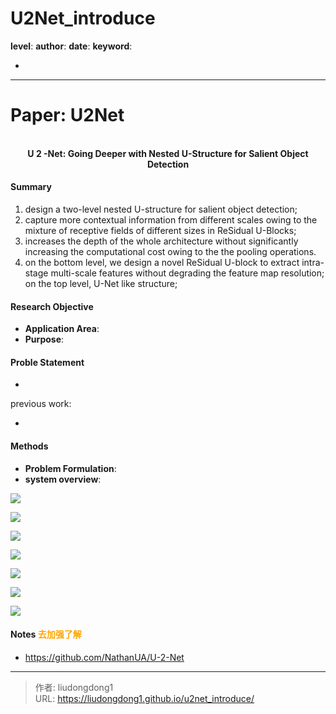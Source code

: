 # U2Net_introduce


**level**: 
**author**:
**date**: 
**keyword**:

- 

------

# Paper: U2Net

<div align=center>
<br/>
<b>U
2
-Net: Going Deeper with Nested U-Structure for Salient Object Detection</b>
</div>


#### Summary

1. design a two-level nested U-structure for salient object detection;
2. capture more contextual information from different scales owing to the mixture of receptive fields of different sizes in ReSidual U-Blocks;
3. increases the depth of the whole architecture without significantly increasing the computational cost owing to the the pooling operations.
4. on the bottom level, we design a novel ReSidual U-block to extract intra-stage multi-scale features without degrading the feature map resolution; on the top level, U-Net  like structure;

#### Research Objective

  - **Application Area**:
- **Purpose**:  

#### Proble Statement

- 

previous work:

- 

#### Methods

- **Problem Formulation**:
- **system overview**:

![](https://lddpicture.oss-cn-beijing.aliyuncs.com/picture/image-20201019203831356.png)

![](https://lddpicture.oss-cn-beijing.aliyuncs.com/picture/image-20201019204225287.png)

![](https://lddpicture.oss-cn-beijing.aliyuncs.com/picture/image-20201019204503372.png)

![](https://lddpicture.oss-cn-beijing.aliyuncs.com/picture/image-20201019204645393.png)

![](https://lddpicture.oss-cn-beijing.aliyuncs.com/picture/image-20201019205106365.png)

![](https://lddpicture.oss-cn-beijing.aliyuncs.com/picture/image-20201019203452246.png)

![](https://lddpicture.oss-cn-beijing.aliyuncs.com/picture/image-20201019205320836.png)

#### Notes <font color=orange>去加强了解</font>

  - https://github.com/NathanUA/U-2-Net



---

> 作者: liudongdong1  
> URL: https://liudongdong1.github.io/u2net_introduce/  

